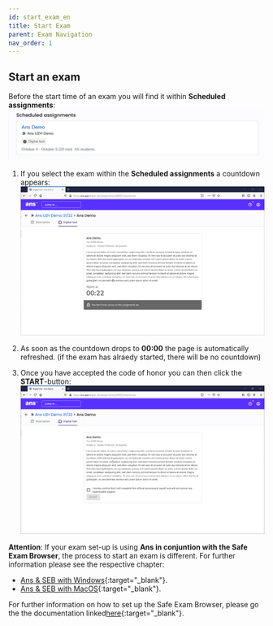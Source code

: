 ```yaml
---
id: start_exam_en
title: Start Exam
parent: Exam Navigation
nav_order: 1
---
```


## Start an exam

Before the start time of an exam you will find it within **Scheduled assignments**:
[![Prüfungstarten-ScheduledAssignement](assets/assignment-scheduled.png)](assets/assignment-scheduled.png)

1. If you select the exam within the **Scheduled assignments** a countdown appears:
[![Prüfungstarten-Countdown](assets/assignment-countdown-2.png)](assets/assignment-countdown-2.png)

1. As soon as the countdown drops to **00:00** the page is automatically refreshed. (if the exam has alraedy started, there will be no countdown)

1. Once you have accepted the code of honor you can then click the **START**-button:
[![Prüfungstarten-Start](assets/assignment-code-of-honor.png)](assets/assignment-code-of-honor.png)

**Attention**: If your exam set-up is using **Ans in conjuntion with the Safe Exam Browser**, the process to start an exam is different. For further information please see the respective chapter:
* [Ans & SEB with Windows](https://uzh-oec.github.io/ans-en/exam_seb_ans_win_en.html){:target="_blank"}.
* [Ans & SEB with MacOS](https://uzh-oec.github.io/ans-en/exam_seb_ans_mac_en.html){:target="_blank"}.

For further information on how to set up the Safe Exam Browser, please go the the documentation linked[here](https://uzh-oec.github.io/seb-en/Installation%20SEB.html){:target="_blank"}.

